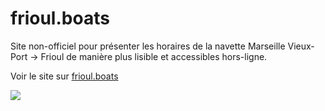 # frioul.boats

Site non-officiel pour présenter les horaires de la navette Marseille Vieux-Port → Frioul de manière plus lisible et accessibles hors-ligne.

Voir le site sur [frioul.boats](https://www.frioul.boats/)

![](https://i.imgur.com/wP3ofFP.png)
